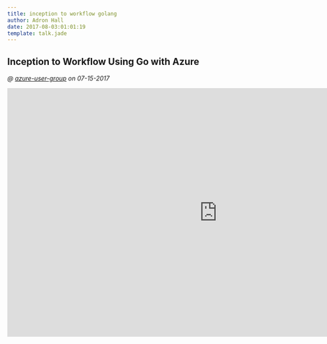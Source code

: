 ```yaml
---
title: inception to workflow golang
author: Adron Hall
date: 2017-08-03:01:01:19
template: talk.jade
---
```

## Inception to Workflow Using Go with Azure
*@ [azure-user-group]() on 07-15-2017*

<iframe src="https://docs.google.com/presentation/d/1anYkPpShMz3QzcPjZGVmG_RVyUnOFXfiIcsY1zaBT-8/embed?start=false&loop=false&delayms=3000" frameborder="0" width="960" height="569" allowfullscreen="true" mozallowfullscreen="true" webkitallowfullscreen="true"></iframe>